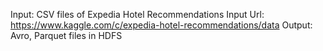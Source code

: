 Input: CSV files of Expedia Hotel Recommendations
Input Url: https://www.kaggle.com/c/expedia-hotel-recommendations/data
Output: Avro, Parquet files in HDFS
